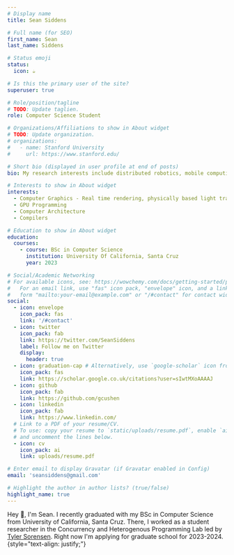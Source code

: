 ```yaml
---
# Display name
title: Sean Siddens

# Full name (for SEO)
first_name: Sean 
last_name: Siddens

# Status emoji
status:
  icon: ☕️

# Is this the primary user of the site?
superuser: true

# Role/position/tagline
# TODO: Update taglien.
role: Computer Science Student

# Organizations/Affiliations to show in About widget
# TODO: Update organization.
# organizations:
#   - name: Stanford University
#     url: https://www.stanford.edu/

# Short bio (displayed in user profile at end of posts)
bio: My research interests include distributed robotics, mobile computing and programmable matter.

# Interests to show in About widget
interests:
  - Computer Graphics - Real time rendering, physically based light transporrt
  - GPU Programming
  - Computer Architecture
  - Compilers

# Education to show in About widget
education:
  courses:
    - course: BSc in Computer Science
      institution: University Of California, Santa Cruz
      year: 2023

# Social/Academic Networking
# For available icons, see: https://wowchemy.com/docs/getting-started/page-builder/#icons
#   For an email link, use "fas" icon pack, "envelope" icon, and a link in the
#   form "mailto:your-email@example.com" or "/#contact" for contact widget.
social:
  - icon: envelope
    icon_pack: fas
    link: '/#contact'
  - icon: twitter
    icon_pack: fab
    link: https://twitter.com/SeanSiddens
    label: Follow me on Twitter
    display:
      header: true
  - icon: graduation-cap # Alternatively, use `google-scholar` icon from `ai` icon pack
    icon_pack: fas
    link: https://scholar.google.co.uk/citations?user=sIwtMXoAAAAJ
  - icon: github
    icon_pack: fab
    link: https://github.com/gcushen
  - icon: linkedin
    icon_pack: fab
    link: https://www.linkedin.com/
  # Link to a PDF of your resume/CV.
  # To use: copy your resume to `static/uploads/resume.pdf`, enable `ai` icons in `params.yaml`,
  # and uncomment the lines below.
  - icon: cv
    icon_pack: ai
    link: uploads/resume.pdf

# Enter email to display Gravatar (if Gravatar enabled in Config)
email: 'seansiddens@gmail.com'

# Highlight the author in author lists? (true/false)
highlight_name: true
---
```


Hey 👋, I'm Sean. I recently graduated with my BSc in Computer Science from University of California, Santa Cruz. There, I worked as a student researcher in the Concurrency and Heterogenous Programming Lab led by [Tyler Sorensen](https://users.soe.ucsc.edu/~tsorensen/). Right now I'm applying for graduate school for 2023-2024.
{style="text-align: justify;"}

